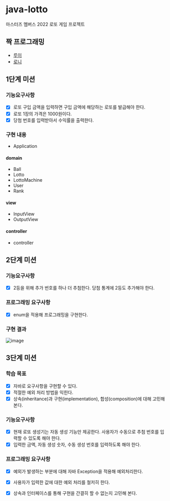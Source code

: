 # java-lotto
마스터즈 멤버스 2022 로또 게임 프로젝트

## 짝 프로그래밍
 * [루이](https://github.com/Louie-03)
 * [로니](https://github.com/CMSSKKK)

## 1단계 미션

### 기능요구사항
- [x] 로또 구입 금액을 입력하면 구입 금액에 해당하는 로또를 발급해야 한다.
- [x] 로또 1장의 가격은 1000원이다.
- [x] 당첨 번호를 입력받아서 수익률을 출력한다.

### 구현 내용

* Application
#### domain
* Ball 
* Lotto 
* LottoMachine
* User
* Rank
#### view
* InputView
* OutputView
#### controller
* controller

## 2단계 미션

### 기능요구사항
- [x] 2등을 위해 추가 번호를 하나 더 추첨한다. 당첨 통계에 2등도 추가해야 한다.

### 프로그래밍 요구사항
- [x] enum을 적용해 프로그래밍을 구현한다.

### 구현 결과
![image](https://user-images.githubusercontent.com/92966772/155250207-a98305ea-d56f-46c5-b861-c93291f586d6.png)

## 3단계 미션

### 학습 목표
- [x] 자바로 요구사항을 구현할 수 있다.
- [x] 적절한 예외 처리 방법을 익힌다.
- [x] 상속(inheritance)과 구현(implementation), 합성(composition)에 대해 고민해 본다.

### 기능요구사항
- [x] 현재 로또 생성기는 자동 생성 기능만 제공한다. 사용자가 수동으로 추첨 번호를 입력할 수 있도록 해야 한다.
- [x] 입력한 금액, 자동 생성 숫자, 수동 생성 번호를 입력하도록 해야 한다.

### 프로그래밍 요구사항
- [x] 예외가 발생하는 부분에 대해 자바 Exception을 적용해 예외처리한다.
- [x] 사용자가 입력한 값에 대한 예외 처리를 철저히 한다.
- [x] 상속과 인터페이스를 통해 구현을 간결히 할 수 없는지 고민해 본다.

